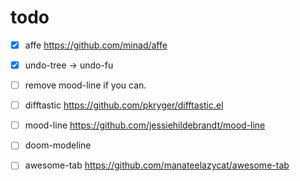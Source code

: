 # todo

- [x] affe https://github.com/minad/affe
- [x] undo-tree -> undo-fu

- [ ] remove mood-line if you can.
- [ ] difftastic https://github.com/pkryger/difftastic.el

- [ ] mood-line https://github.com/jessiehildebrandt/mood-line

- [ ] doom-modeline

- [ ] awesome-tab https://github.com/manateelazycat/awesome-tab

